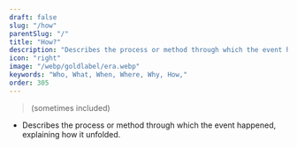 ```yaml
---
draft: false
slug: "/how"
parentSlug: "/"
title: "How?"
description: "Describes the process or method through which the event happened, explaining how it unfolded."
icon: "right"
image: "/webp/goldlabel/era.webp"
keywords: "Who, What, When, Where, Why, How,"
order: 305
---
```


> (sometimes included) 
- Describes the process or method through which the event happened, explaining how it unfolded.

